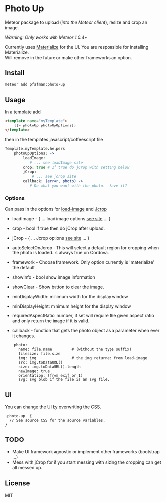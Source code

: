 Photo Up
====================

Meteor package to upload (*into the Meteor client*), resize and crop an image.

*Warning: Only works with Meteor 1.0.4+*

Currently uses [Materialize](http://materializecss.com) for the UI.  You are responsible for  installing Materialize.  
Will remove in the future or make other frameworks an option.

## Install

```bash
meteor add pfafman:photo-up
```

## Usage

In a template add
```html
<template name="myTemplate">
	{{> photoUp photoUpOptions}}
</template>
```

then in the templates javascript/coffeescript file
```coffeescript
Template.myTemplate.helpers
    photoUpOptions: ->
        loadImage:
           # ... see loadImage site
        crop: true # If true do jCrop with setting below
        jCrop:
        	# ... see jcrop site
        callback: (error, photo) ->
           # Do what you want with the photo.  Save it?
```

### Options

Can pass in the options for [load-image](https://github.com/blueimp/JavaScript-Load-Image#options) and [Jcrop](http://deepliquid.com/content/Jcrop_Manual.html#Setting_Options)

* loadImage - { ... load image options [see site](https://github.com/blueimp/JavaScript-Load-Image#options) ... }


* crop - bool if true then do jCrop after upload.

* jCrop - { ... Jcrop options [see site](http://deepliquid.com/content/Jcrop_Manual.html#Setting_Options) ... }

* autoSelectOnJcrop - This will select a default region for cropping when the photo is loaded.  Is always true on Cordova.

* framework - Choose framework.  Only option currently is 'materialize' the default

* showInfo - bool show image information

* showClear - Show button to clear the image. 

* minDisplayWidth: minimum width for the display window
    
* minDisplayHeight: minimum height for the display window

* requiredAspectRatio: number, if set will require the given aspect ratio and only return the image if it is valid.

* callback - function that gets the photo object as a parameter when ever it changes.

```
	photo:
	  name: file.name         # (without the type suffix)
      filesize: file.size
      img: img                # the img returned from load-image
      src: img.toDataURL()
      size: img.toDataURL().length
      newImage: true
      orientation: (from exif or 1)
      svg: svg blob if the file is an svg file. 
```


## UI
You can change the UI by overwriting the CSS.

```
.photo-up  {
  // See source CSS for the source variables.
}
```


## TODO

* Make UI framework agnostic or implement other frameworks (bootstrap ...)
* Mess with jCrop for if you start messing with sizing the cropping can get all messed up.

## License
MIT

